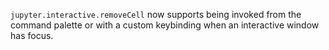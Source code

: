 `jupyter.interactive.removeCell` now supports being invoked from the command palette or with a custom keybinding when an interactive window has focus.